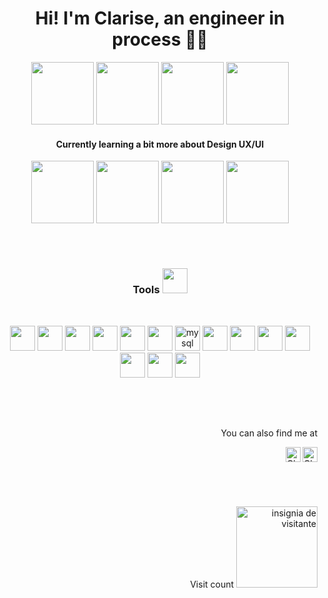 
<H1 align = "center"> Hi! I'm Clarise, an engineer in process 👩‍💻</H1>
<p align = "center"> <img src="https://media.giphy.com/media/9RmTjLJVakEfDd9CIH/giphy.gif" width="100" />  <img src="https://media.giphy.com/media/9RmTjLJVakEfDd9CIH/giphy.gif" width="100" />  <img src="https://media.giphy.com/media/9RmTjLJVakEfDd9CIH/giphy.gif" width="100" />   <img src="https://media.giphy.com/media/9RmTjLJVakEfDd9CIH/giphy.gif" width="100" /></p>


<H4 align = "center"> Currently learning a bit more about Design UX/UI </H4> 

<p align = "center"> <img src="https://media.giphy.com/media/9RmTjLJVakEfDd9CIH/giphy.gif" width="100" />  <img src="https://media.giphy.com/media/9RmTjLJVakEfDd9CIH/giphy.gif" width="100" />  <img src="https://media.giphy.com/media/9RmTjLJVakEfDd9CIH/giphy.gif" width="100" />   <img src="https://media.giphy.com/media/9RmTjLJVakEfDd9CIH/giphy.gif" width="100" /></p>
<H2></H2>
<br>
<H3 align = "center"> Tools  <img src="https://media.giphy.com/media/WUlplcMpOCEmTGBtBW/giphy.gif" width="40"> </H3><br>



<p align = "center"
<img src = "https://media.giphy.com/media/ln7z2eWriiQAllfVcn/giphy.gif" width="40"/>  <img src = "https://media.giphy.com/media/kdFc8fubgS31b8DsVu/giphy.gif" width="40" />
<img src = "https://media.giphy.com/media/Sr8xDpMwVKOHUWDVRD/giphy.gif" width="40" />
<img src = "https://media.giphy.com/media/XAxylRMCdpbEWUAvr8/giphy.gif" width="40" />
<img src = "https://media.giphy.com/media/IdyAQJVN2kVPNUrojM/giphy.gif" width="40" />
<img src = "https://media.giphy.com/media/fsEaZldNC8A1PJ3mwp/giphy.gif" width="40" />
<img src = "https://cdn.icon-icons.com/icons2/3053/PNG/128/figma_macos_bigsur_icon_190183.png" width="40" />
<img alt = "mysql" src = "https://cdn.icon-icons.com/icons2/1381/PNG/128/mysqlworkbench_93532.png" width="40" />
<img src = "https://cdn.icon-icons.com/icons2/2699/PNG/512/canva_logo_icon_168460.png" width="40" />
<img src = "https://media.giphy.com/media/KzJkzjggfGN5Py6nkT/giphy.gif" width="40" />
<img src = "https://media.giphy.com/media/jnDKffgCfGYOp6cMTK/giphy.gif" width="40" />
<img src = "https://cdn.icon-icons.com/icons2/3053/PNG/128/balsamiq_mockups_macos_bigsur_icon_190357.png" width="40" />
<img src = "https://cdn.icon-icons.com/icons2/2699/PNG/128/travis_ci_logo_icon_168453.png" width="40" />
<img src = "https://cdn.icon-icons.com/icons2/2108/PNG/128/heroku_icon_130912.png" width="40" />
<img src = "https://cdn.icon-icons.com/icons2/2699/PNG/128/slack_tile_logo_icon_168820.png" width="40" />

</p>
<br><br>

<H2></H2>

<p align = "right"> You can also find me at  </p> 

[<img align = "right"  alt="Clarise's LinkedIn" width="24px" src="https://img.icons8.com/nolan/96/linkedin.png" />](https://www.linkedin.com/in/clarise-troncoso/) 
[<img align = "right" alt="Clarise's Twitter" width="24px" src="https://img.icons8.com/nolan/96/twitter.png" />](https://twitter.com/Claarisee) <br>


 

<br><br>
<H2></H2>


<p align = "right"> Visit count <img src = "https://profile-counter.glitch.me/%7BClariseT%7D/count.svg" alt = "insignia de visitante" width="130"/>  </p>

